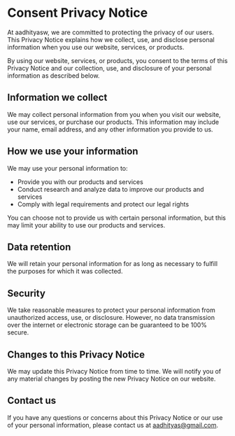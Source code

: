 # Consent Privacy Notice

At aadhityasw, we are committed to protecting the privacy of our users. This Privacy Notice explains how we collect, use, and disclose personal information when you use our website, services, or products.

By using our website, services, or products, you consent to the terms of this Privacy Notice and our collection, use, and disclosure of your personal information as described below.

## Information we collect

We may collect personal information from you when you visit our website, use our services, or purchase our products. This information may include your name, email address, and any other information you provide to us.

## How we use your information

We may use your personal information to:

* Provide you with our products and services
* Conduct research and analyze data to improve our products and services
* Comply with legal requirements and protect our legal rights

You can choose not to provide us with certain personal information, but this may limit your ability to use our products and services.

## Data retention

We will retain your personal information for as long as necessary to fulfill the purposes for which it was collected.

## Security

We take reasonable measures to protect your personal information from unauthorized access, use, or disclosure. However, no data transmission over the internet or electronic storage can be guaranteed to be 100% secure.

## Changes to this Privacy Notice

We may update this Privacy Notice from time to time. We will notify you of any material changes by posting the new Privacy Notice on our website.

## Contact us

If you have any questions or concerns about this Privacy Notice or our use of your personal information, please contact us at [aadhityas@gmail.com](mailto:aadhityas@gmail.com).
